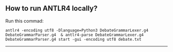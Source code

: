 ## How to run ANTLR4 locally?
Run this commad:
```
antlr4 -encoding utf8 -Dlanguage=Python3 DebateGrammarLexer.g4 DebateGrammarParser.g4  & antlr4-parse DebateGrammarLexer.g4 DebateGrammarParser.g4 start -gui -encoding utf8 debate.txt
 ```
---
